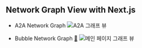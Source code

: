 ## Network Graph View with Next.js
- A2A Network Graph
  ![A2A 그래프 뷰](https://github.com/user-attachments/assets/f51d35cf-a8fb-4d84-b0cf-a183bab3f2d0)

- Bubble Network Graph [🔗](https://peak-main-page.vercel.app/)
  ![메인 페이지 그래프 뷰](https://github.com/user-attachments/assets/2096218c-5754-4222-acd9-a4a6bdf25ce9)
